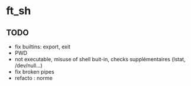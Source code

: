 # ft_sh

## TODO

- fix builtins: export, exit
- PWD
- not executable, misuse of shell buit-in, checks supplémentaires (lstat, /dev/null...)
- fix broken pipes
- refacto : norme
